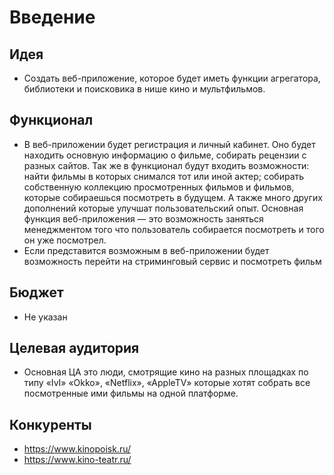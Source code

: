 # Введение
## Идея
* Создать веб-приложение, которое будет иметь функции агрегатора, библиотеки и поисковика в нише кино и мультфильмов. 
## Функционал
* В веб-приложении будет регистрация и личный кабинет. Оно будет находить основную информацию о фильме, собирать рецензии с разных сайтов.
Так же в функционал будут входить возможности: 
найти фильмы в которых снимался тот или иной актер; собирать собственную коллекцию просмотренных фильмов и фильмов, которые собираешься посмотреть в будущем.
А также много других дополнений которые улучшат пользовательский опыт. 
Основная функция веб-приложения — это возможность заняться менеджментом того что пользователь собирается посмотреть и того он уже посмотрел.
* Если представится возможным в веб-приложении будет возможность перейти на стриминговый сервис и посмотреть фильм
## Бюджет 
* Не указан 
## Целевая аудитория 
* Основная ЦА это люди, смотрящие кино на разных площадках по типу «IvI» «Okko», «Netflix», «AppleTV» которые хотят собрать все посмотренные ими фильмы на одной платформе.
## Конкуренты 
* https://www.kinopoisk.ru/
* https://www.kino-teatr.ru/

